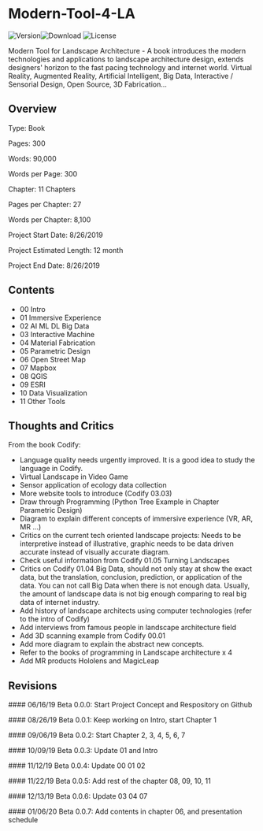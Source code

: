 # Modern-Tool-4-LA
![Version](https://img.shields.io/badge/beta-0.0.7-yellow)![Download](https://img.shields.io/badge/download-0-red)
![License](https://img.shields.io/badge/license-GNU%203.0-green)

Modern Tool for Landscape Architecture - A book introduces the modern technologies and applications to landscape architecture design, extends designers' horizon to the fast pacing technology and internet world. Virtual Reality, Augmented Reality, Artificial Intelligent, Big Data, Interactive / Sensorial Design, Open Source,  3D Fabrication... 



## Overview

Type: Book

Pages: 300

Words: 90,000

Words per Page: 300

Chapter: 11 Chapters

Pages per Chapter: 27

Words per Chapter: 8,100

Project Start Date: 8/26/2019

Project Estimated Length: 12 month

Project End Date: 8/26/2019



## Contents

- 00 Intro
- 01 Immersive Experience
- 02 AI ML DL Big Data
- 03 Interactive Machine
- 04 Material Fabrication
- 05 Parametric Design
- 06 Open Street Map
- 07 Mapbox
- 08 QGIS
- 09 ESRI
- 10 Data Visualization
- 11 Other Tools



## Thoughts and Critics

From the book Codify:

- Language quality needs urgently improved. It is a good idea to study the language in Codify.
- Virtual Landscape in Video Game
- Sensor application of ecology data collection
- More website tools to introduce (Codify 03.03)
- Draw through Programming (Python Tree Example in Chapter Parametric Design)
- Diagram to explain different concepts of immersive experience (VR, AR, MR ...) 
- Critics on the current tech oriented landscape projects: Needs to be interpretive instead of illustrative, graphic needs to be data driven accurate instead of visually accurate diagram.
- Check useful information from Codify 01.05 Turning Landscapes
- Critics on Codify 01.04 Big Data, should not only stay at show the exact data, but the translation, conclusion, prediction, or application of the data. You can not call Big Data when there is not enough data. Usually, the amount of landscape data is not big enough comparing to real big data of internet industry.
- Add history of landscape architects using computer technologies (refer to the intro of Codify)
- Add interviews from famous people in landscape architecture field
- Add 3D scanning example from Codify 00.01
- Add more diagram to explain the abstract new concepts.
- Refer to the books of programming in Landscape architecture x 4
- Add MR products Hololens and MagicLeap



## Revisions

\#### 06/16/19 Beta 0.0.0: Start Project Concept and Respository on Github

\#### 08/26/19 Beta 0.0.1: Keep working on Intro, start Chapter 1

\#### 09/06/19 Beta 0.0.2: Start Chapter 2, 3, 4, 5, 6, 7

\#### 10/09/19 Beta 0.0.3: Update 01 and Intro

\#### 11/12/19 Beta 0.0.4: Update 00 01 02

\#### 11/22/19 Beta 0.0.5: Add rest of the chapter 08, 09, 10, 11

\#### 12/13/19 Beta 0.0.6: Update 03 04 07

\#### 01/06/20 Beta 0.0.7: Add contents in chapter 06, and presentation schedule
